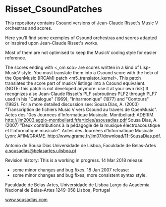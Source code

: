# Risset_CsoundPatches
This repository contains Csound versions of Jean-Claude Risset's Music V orchestras and scores.

Here you'll find some exemples of Csound orchestras and scores adapted or inspired upon Jean-Claude Risset's works.

Most of them are not optimised to keep the MusicV coding style for easier reference.

The scores ending with <_om.sco> are scores written in a kind of Lisp-MusicV style.
You must translate them into a Csound score with the help of the OpenMusic (IRCAM) patch <m5_translator_kernel>.
This patch translates the score part of musicV listings into a Csound equivalent. (NOTE: this patch is not developed anymore: use it at your own risk)
It recognizes also Jean-Claude Risset's PLF subroutines PLF2 through PLF7 used in his "Catalogue" (1969), "Inharmonique" (1977) and "Contours" (1982).
For a more detailed discussion see:
Sousa Dias, A. (2003) "Transcription de fichiers Music V vers Csound au travers de OpenMusic". Actes des 10es Journees d'Informatique Musicale. Montbeliard: ADERIM. http://jim2003.agglo-montbeliard.fr/articles/asousadias.pdf
Sousa Dias, A. (2007) "Deux contributions à la pédagogie de la musique électroacoustique et l’informatique musicale". Actes des Journées d’Informatique Musicale. Lyon: AFIM/GRAME.  http://www.grame.fr/jim07/download/11-SousaDias.pdf.

Antonio de Sousa Dias
Universidade de Lisboa, Faculdade de Belas-Artes
a.sousadias@belasartes.ulisboa.pt

Revision history:
This is a working in progress.
14 Mar 2018 release:
- some minor changes and bug fixes.
18 Jan 2007 release:
- some minor changes and bug fixes, more consistent syntax style.



Faculdade de Belas-Artes,
Universidade de Lisboa
Largo da Academia Nacional de Belas-Artes
1249-058 Lisboa, Portugal

www.sousadias.com
